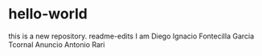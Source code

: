 # hello-world
this is a new repository.
readme-edits
I am Diego Ignacio Fontecilla Garcia
Tcornal Anuncio
Antonio Rari
